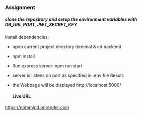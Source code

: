 ### Assignment 
##### clone the repository and setup the environment variables with DB_URL,PORT, JWT_SECRET_KEY

Install dependencies:
- open current project directory terminal & cd backend
- npm install
- Run express server: 
  npm run start
- server is listens on port as specified in .env file
Result:
- the Webpage will be displayed http://localhost:5000/

  #### Live URL
 https://notemind.onrender.com

